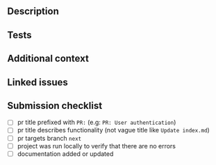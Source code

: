 ## Description

<!-- A clear and concise description of your changes. -->

## Tests

<!--
What did you test? List tests, include snippet from test suites, or write "N/A"
if tests were not needed.
-->

## Additional context

<!--
Add any other information (docs, files, issue references, etc) about the pull
request here.
-->

## Linked issues

<!-- closes #[issue number], fixes #[issue number] -->

## Submission checklist

- [ ] pr title prefixed with `PR:` (e.g: `PR: User authentication`)
- [ ] pr title describes functionality (not vague title like `Update index.md`)
- [ ] pr targets branch `next`
- [ ] project was run locally to verify that there are no errors
- [ ] documentation added or updated
